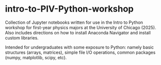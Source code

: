 # intro-to-PIV-Python-workshop
Collection of Jupyter notebooks written for use in the Intro to Python workshop for first-year physics majors at the University of Chicago (2025). Also includes directions on how to install Anaconda Navigator and install custom libraries.

Intended for undergraduates with some exposure to Python: namely basic structures (arrays, matrices), simple file I/O operations, common packages (numpy, matplotlib, scipy, etc).
